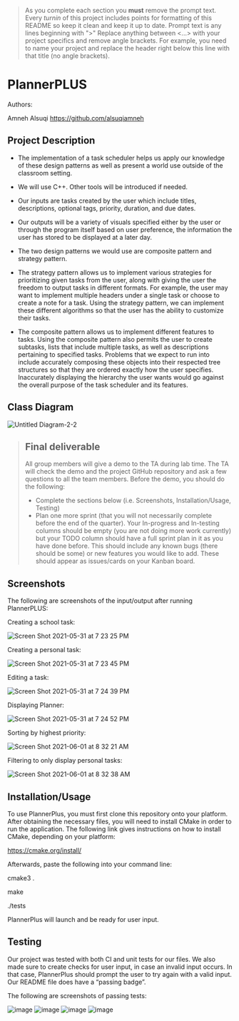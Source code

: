  > As you complete each section you **must** remove the prompt text. Every *turnin* of this project includes points for formatting of this README so keep it clean and keep it up to date. 
 > Prompt text is any lines beginning with "\>"
 > Replace anything between \<...\> with your project specifics and remove angle brackets. For example, you need to name your project and replace the header right below this line with that title (no angle brackets). 
# PlannerPLUS

 
 Authors: 
 
 Amneh Alsuqi https://github.com/alsuqiamneh
   
 
## Project Description

 * The implementation of a task scheduler helps us apply our knowledge of these design patterns as well as present a world use outside of the classroom setting. 

 * We will use C++. Other tools will be introduced if needed. 
 
 * Our inputs are tasks created by the user which include titles, descriptions, optional tags, priority, duration, and due dates.         
 * Our outputs will be a variety of visuals specified either by the user or through the program itself based on user preference, the information the user has stored to be displayed at a later day.


* The two design patterns we would use are composite pattern and strategy pattern.
* The strategy pattern allows us to implement various strategies for prioritizing given tasks from the user, along with giving the user the freedom to output tasks in different formats. For example, the user may want to implement multiple headers under a single task or choose to create a note for a task. Using the strategy pattern, we can implement these different algorithms so that the user has the ability to customize their tasks. 
* The composite pattern allows us to implement different features to tasks. Using the composite pattern also permits the user to create subtasks, lists that include multiple tasks, as well as descriptions pertaining to specified tasks. Problems that we expect to run into include accurately composing these objects into their respected tree structures so that they are ordered exactly how the user specifies. Inaccurately displaying the hierarchy the user wants would go against the overall purpose of the task scheduler and its features.  




## Class Diagram
![Untitled Diagram-2-2](https://user-images.githubusercontent.com/81607334/120364446-1b284500-c2c2-11eb-81dd-e6bb4dc98166.png)



 > ## Final deliverable
 > All group members will give a demo to the TA during lab time. The TA will check the demo and the project GitHub repository and ask a few questions to all the team members. 
 > Before the demo, you should do the following:
 > * Complete the sections below (i.e. Screenshots, Installation/Usage, Testing)
 > * Plan one more sprint (that you will not necessarily complete before the end of the quarter). Your In-progress and In-testing columns should be empty (you are not doing more work currently) but your TODO column should have a full sprint plan in it as you have done before. This should include any known bugs (there should be some) or new features you would like to add. These should appear as issues/cards on your Kanban board. 
 
 ## Screenshots
 The following are screenshots of the input/output after running PlannerPLUS:
 
 Creating a school task:
 
 ![Screen Shot 2021-05-31 at 7 23 25 PM](https://user-images.githubusercontent.com/81607334/120348970-89650b80-c2b2-11eb-8619-fd7f688aa981.png)
 
 Creating a personal task:
 
 ![Screen Shot 2021-05-31 at 7 23 45 PM](https://user-images.githubusercontent.com/81607334/120348999-908c1980-c2b2-11eb-95f8-587464589892.png)
 
 Editing a task:
 
 ![Screen Shot 2021-05-31 at 7 24 39 PM](https://user-images.githubusercontent.com/81607334/120349031-984bbe00-c2b2-11eb-8d15-04d8073d8a3c.png)
 
 Displaying Planner:
 
 ![Screen Shot 2021-05-31 at 7 24 52 PM](https://user-images.githubusercontent.com/81607334/120349063-9eda3580-c2b2-11eb-9095-bc87c86ce5a9.png)
 
 Sorting by highest priority:
 
 ![Screen Shot 2021-06-01 at 8 32 21 AM](https://user-images.githubusercontent.com/81607334/120350988-515ec800-c2b4-11eb-9fbe-57d54b581dbd.png)
 
 Filtering to only display personal tasks:
 
 ![Screen Shot 2021-06-01 at 8 32 38 AM](https://user-images.githubusercontent.com/81607334/120351072-650a2e80-c2b4-11eb-976d-6d83f4492f3b.png)

 
 ## Installation/Usage
 To use PlannerPlus, you must first clone this repository onto your platform.
After obtaining the necessary files, you will need to install CMake in order to run the application.
The following link gives instructions on how to install CMake, depending on your platform:

https://cmake.org/install/

Afterwards, paste the following into your command line:

cmake3 .

make

./tests

PlannerPlus will launch and be ready for user input. 
 ## Testing
 Our project was tested with both CI and unit tests for our files. We also made sure to create checks for user input, in case an invalid input occurs. In that case, PlannerPlus should prompt the user to try again with a valid input. Our README file does have a “passing badge”. 
 
 The following are screenshots of passing tests:
 
 ![image](https://user-images.githubusercontent.com/81607334/120364579-4a3eb680-c2c2-11eb-8cbe-a97913db7c68.png)
 ![image](https://user-images.githubusercontent.com/81607334/120364614-54f94b80-c2c2-11eb-9e4e-b8f594bb8d5b.png)
 ![image](https://user-images.githubusercontent.com/81607334/120364644-5d518680-c2c2-11eb-8f15-8e5a62bb4e0c.png)
 ![image](https://user-images.githubusercontent.com/81607334/120364661-62163a80-c2c2-11eb-9a28-4afb299479f8.png)


 

